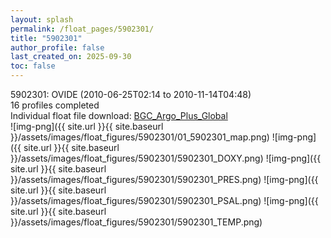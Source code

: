 ```yaml
---
layout: splash
permalink: /float_pages/5902301/
title: "5902301"
author_profile: false
last_created_on: 2025-09-30
toc: false
---
```

 
5902301: OVIDE (2010-06-25T02:14 to 2010-11-14T04:48)\
16 profiles completed\
Individual float file download: [BGC_Argo_Plus_Global](https://ftp.soest.hawaii.edu/bgc_argo_plus/Individual_Floats/outliers_removed/5902301_Sprof_processed.nc)\
![img-png]({{ site.url }}{{ site.baseurl }}/assets/images/float_figures/5902301/01_5902301_map.png)
![img-png]({{ site.url }}{{ site.baseurl }}/assets/images/float_figures/5902301/5902301_DOXY.png)
![img-png]({{ site.url }}{{ site.baseurl }}/assets/images/float_figures/5902301/5902301_PRES.png)
![img-png]({{ site.url }}{{ site.baseurl }}/assets/images/float_figures/5902301/5902301_PSAL.png)
![img-png]({{ site.url }}{{ site.baseurl }}/assets/images/float_figures/5902301/5902301_TEMP.png)
